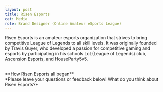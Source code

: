 ```yaml
---
layout: post
title: Risen Esports
cat: Media
role: Brand Designer (Online Amateur eSports League)
---
```


Risen Esports is an amateur esports organization that strives to bring competitive League of Legends to all skill levels. It was originally founded by Travis Guyer, who developed a passion for competitive gaming and esports by participating in his schools LoL(League of Legends) club, Ascension Esports, and HouseParty5v5.

<br>
**How Risen Esports all began**

<br>
*Please leave your questions or feedback below! What do you think about Risen Esports?*

<br>

